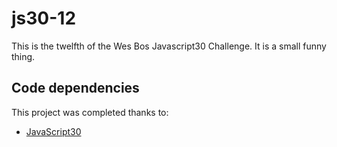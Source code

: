 # js30-12

This is the twelfth of the Wes Bos Javascript30 Challenge. It is a small funny thing.

## Code dependencies

This project was completed thanks to:
- [JavaScript30][1]

[1]: https://javascript30.com/